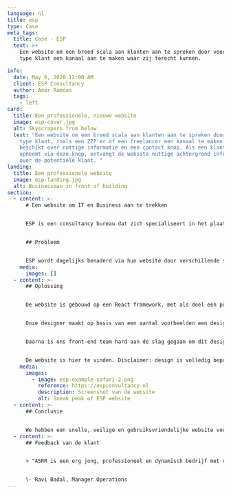 ```yaml
---
language: nl
title: esp
type: Case
meta_tags:
  title: Case - ESP
  text: >+
    Een website om een breed scala aan klanten aan te spreken door voor elke
    type klant een kanaal aan te maken waar zij terecht kunnen.

info:
  date: May 6, 2020 12:00 AM
  client: ESP Consultancy
  author: Amar Ramdas
  tags:
    - left
card:
  title: Een professionele, nieuwe website
  image: esp-cover.jpg
  alt: Skyscrapers from below
  text: "Een website om een breed scala aan klanten aan te spreken door voor elke
    type klant, zoals een ZZP'er of een freelancer een kanaal te maken dat
    beschikt over nuttige informatie en een contact knop. Als een klant contact
    opneemt via deze knop, ontvangt de website nuttige achtergrond informatie
    over de potentiële klant. "
landing:
  title: Een professionele website
  image: esp-landing.jpg
  alt: Businessman in front of building
section:
  - content: >-
      # Een website om IT en Business aan te trekken


      ESP is een consultancy bureau dat zich specialiseert in het plaatsen van professionals in de IT-wereld. In de huidige recruitment markt is het cruciaal om een goede indruk achter te laten bij potentiële werknemers. "You need to stand out from the crowd". Om die reden had ESP behoefte aan een goed online visite kaartje dat toereikend is voor verschillende soorten klanten.


      ## Probleem


      ESP wordt dagelijks benaderd via hun website door verschillende soorten potentiële klanten. In de huidige website was er weinig structuur aangebracht om deze klanten te leiden naar pagina’s die nuttig waren voor hen. Om die reden had ESP behoefte aan een website die toereikend is voor een breed scala aan klanten, zoals ZZP'ers en freelancers. De website moest verschillende kanalen krijgen voor elke doelgroep.
    media:
      images: []
  - content: >-
      ## Oplossing


      De website is gebouwd op een React framework, met als doel een progressieve web applicatie realiseren. Zo'n applicatie heeft een hoop voordelen, waaronder bijvoorbeeld het offline-cachen van een groot deel van de gegevens. Hierdoor is de webapplicatie razendsnel en kan deze zelfs zonder internetverbinding werken. De website hosten wij op ons eigen razendsnelle hosting systeem. Dit is globally redundant hosting, wat ook bijdraagt aan een snelle website. Verder werken we met 'Responsive Webdesign', dat houdt in dat er wordt gestreefd naar een optimale webervaring op een breed scala aan apparaten. Ook gebruiken wij Automatische HTTPS/SSL certificering, wat veiligheid van de website waarborgt. Al deze elementen dragen bij aan een snelle, veilige, gebruiksvriendelijke website.


      Onze designer maakt op basis van een aantal voorbeelden een design. De voorbeelden die ESP aandroeg, waren tech giganten, zoals ASML, maar ook concurrenten in de branche. Wij analyseren de voorbeelden, bepalen de sterke punten en verwerken deze in het design van de website. Designen doen wij samen met de klant, dus het is een iteratief proces. 


      Daarna is ons front-end team hard aan de slag gegaan om dit design te realiseren in code. De klant kreeg tijdens het proces een link waarop de wijzigingen real-time te volgen waren. Ons deployment systeem zorgt ervoor dat alle werkzaamheden bijna gelijk zichtbaar zijn.


      De website is hier te vinden. Disclaimer: design is volledig bepaald door de klant en daardoor niet in stijl met ASRR. Er kan ook gekozen worden voor een hands-on aanpak waarbij ASRR een design aflevert dat in onze optiek goed in de markt past.
    media:
      images:
        - image: esp-example-safari-2.png
          reference: https://espconsultancy.nl
          description: Screenshot van de website
          alt: Sneak peak of ESP website
  - content: >-
      ## Conclusie


      We hebben een snelle, veilige en gebruiksvriendelijke website voor ESP gerealiseerd, waarop zij een breed scala aan klanten goed kunnen ontvangen. Het ontwerpen en realiseren van de website hebben wij in nauw Co-Makership met de klant gemaakt. Wij vinden het belangrijk dat de klant ook bijdraagt aan beslissingen tijdens het proces. Co-makership is overigens ook een van onze kernwaardes. Klik hier om meer te weten te komen over onze kernwaardes.
  - content: >-
      ## Feedback van de klant


      > "ASRR is een erg jong, professioneel en dynamisch bedrijf met een flat management structuur, dit zorgt voor een vlotte communicatie zowel intern als met de klanten, waardoor er veel aandacht en zorg is voor de klant. Ik heb erg goede ervaringen opgedaan met ASRR. Een echte aanrader als je op zoek bent naar een professionele partner die met je meedenkt en waar de klant op nummer 1 staat!"


      \- Ravi Badal, Manager Operations
---
```

